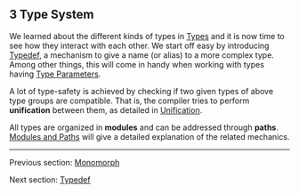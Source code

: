 ## 3 Type System

We learned about the different kinds of types in [Types](2-Types.md) and it is now time to see how they interact with each other. We start off easy by introducing [Typedef](3.1-Typedef.md), a mechanism to give a name (or alias) to a more complex type. Among other things, this will come in handy when working with types having [Type Parameters](3.2-Type_Parameters.md).

A lot of type-safety is achieved by checking if two given types of above type groups are compatible. That is, the compiler tries to perform **unification** between them, as detailed in [Unification](3.3-Unification.md).

All types are organized in **modules** and can be addressed through **paths**. [Modules and Paths](3.5-Modules_and_Paths.md) will give a detailed explanation of the related mechanics.

---

Previous section: [Monomorph](2.9-Monomorph.md)

Next section: [Typedef](3.1-Typedef.md)